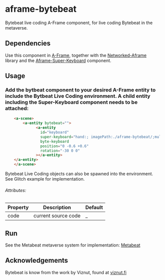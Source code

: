 # aframe-bytebeat

Bytebeat live coding A-Frame component, for live coding Bytebeat in the metaverse.


## Dependencies

Use this component in [A-Frame](https://aframe.io), together with the [Networked-Aframe](https://github.com/networked-aframe/networked-aframe) library and the [Aframe-Super-Keyboard](https://github.com/supermedium/aframe-super-keyboard) component.  

## Usage

### Add the bytbeat component to your desired A-Frame entity to include the Bytbeat Live Coding environment. A child entity including the Super-Keyboard component needs to be attached:

```html
    <a-scene>
        <a-entity bytebeat="">
              <a-entity
                id="keyboard"
                super-keyboard="hand:; imagePath:./aframe-bytebeat/;multipleInputs:true;align:center"
                byte-keyboard
                position="0 -0.6 +0.6"
                rotation="-30 0 0"
              ></a-entity>
	</a-entity>
    </a-scene>
```

Bytebeat Live Coding objects can also be spawned into the environment. See Glitch example for implementation.

###### Attributes:

| Property | Description | Default |
| ------------- | ------------- | ------------- |
| code | current source code  | _ |

## Run
See the Metabeat metaverse system for implementation: [Metabeat](https://github.com/AudioGroupCologne/Metabeat) 

## Acknowledgements

Bytebeat is know from the work by Viznut, found at [viznut.fi](http://viznut.fi/) 

